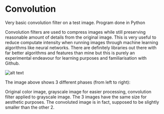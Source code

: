 # Convolution
Very basic convolution filter on a test image. Program done in Python

Convolution filters are used to compress images while still preserving reasonable amount of details from the original image. This is very useful to reduce computate intensity when running images through machine learning algorithms like neural networks. There are definitely libraries out there with far better algorithms and features than mine but this is purely an experimental endeavour for learning purposes and familiarisation with Github.   

![alt text](https://github.com/kalfiq/Convolution/blob/main/comparison.JPG)

The image above shows 3 different phases (from left to right):

Original color image, grayscale image for easier processing, convolution filter applied to grayscale image. The 3 images have the same size for aesthetic purposes. The convoluted image is in fact, supposed to be slightly smaller than the other 2.
